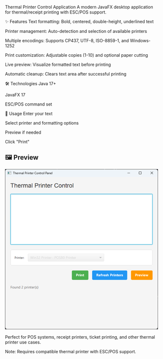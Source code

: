 Thermal Printer Control Application
A modern JavaFX desktop application for thermal/receipt printing with ESC/POS support.

✨ Features
Text formatting: Bold, centered, double-height, underlined text

Printer management: Auto-detection and selection of available printers

Multiple encodings: Supports CP437, UTF-8, ISO-8859-1, and Windows-1252

Print customization: Adjustable copies (1-10) and optional paper cutting

Live preview: Visualize formatted text before printing

Automatic cleanup: Clears text area after successful printing

🛠️ Technologies
Java 17+

JavaFX 17

ESC/POS command set

🚀 Usage
Enter your text

Select printer and formatting options

Preview if needed

Click "Print"

## 🖼️ Preview

![Thermal Printer App Preview](thermalPrinter.png)


Perfect for POS systems, receipt printers, ticket printing, and other thermal printer use cases.

Note: Requires compatible thermal printer with ESC/POS support.

